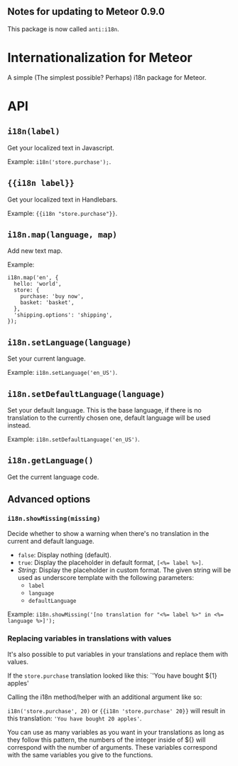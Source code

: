 Notes for updating to Meteor 0.9.0
----------------------------------

This package is now called `anti:i18n`.



# Internationalization for Meteor

A simple (The simplest possible? Perhaps) i18n package for Meteor.

# API



## `i18n(label)`

Get your localized text in Javascript.

Example: `i18n('store.purchase');`.



## `{{i18n label}}`

Get your localized text in Handlebars.

Example: `{{i18n "store.purchase"}}`.



## `i18n.map(language, map)`

Add new text map.

Example:

    i18n.map('en', {
      hello: 'world',
      store: {
        purchase: 'buy now',
        basket: 'basket',
      },
      'shipping.options': 'shipping',
    });



## `i18n.setLanguage(language)`

Set your current language.

Example: `i18n.setLanguage('en_US')`.



## `i18n.setDefaultLanguage(language)`

Set your default language. This is the base language, if there is no translation to the currently chosen one,
default language will be used instead.

Example: `i18n.setDefaultLanguage('en_US')`.



## `i18n.getLanguage()`

Get the current language code.

## Advanced options

### `i18n.showMissing(missing)`

Decide whether to show a warning when there's no translation in the current and default language.

- `false`: Display nothing (default).
- `true`: Display the placeholder in default format, `[<%= label %>]`.
- *String*: Display the placeholder in custom format. The given string will be used as underscore template with the following parameters:
    - `label`
    - `language`
    - `defaultLanguage`

Example: `i18n.showMissing('[no translation for "<%= label %>" in <%= language %>]');`

### Replacing variables in translations with values

It's also possible to put variables in your translations and replace them with values.

If the `store.purchase` translation looked like this: `'You have bought ${1} apples'

Calling the i18n method/helper with an additional argument like so:

`i18n('store.purchase', 20)` or `{{i18n 'store.purchase' 20}}` will result in this translation: `'You have bought 20 apples'`.

You can use as many variables as you want in your translations as long as they follow this pattern, the numbers of the integer inside of ${} will correspond with the number of arguments. These variables correspond with the same variables you give to the functions.






